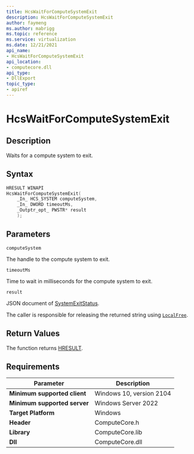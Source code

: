 ```yaml
---
title: HcsWaitForComputeSystemExit
description: HcsWaitForComputeSystemExit
author: faymeng
ms.author: mabrigg
ms.topic: reference
ms.service: virtualization
ms.date: 12/21/2021
api_name:
- HcsWaitForComputeSystemExit
api_location:
- computecore.dll
api_type:
- DllExport
topic_type: 
- apiref
---
```

# HcsWaitForComputeSystemExit

## Description

Waits for a compute system to exit.

## Syntax

```cpp
HRESULT WINAPI
HcsWaitForComputeSystemExit(
    _In_ HCS_SYSTEM computeSystem,
    _In_ DWORD timeoutMs,
    _Outptr_opt_ PWSTR* result
    );
```

## Parameters

`computeSystem`

The handle to the compute system to exit.

`timeoutMs`

Time to wait in milliseconds for the compute system to exit.

`result`

JSON document of [SystemExitStatus](./../SchemaReference.md#SystemExitStatus).

The caller is responsible for releasing the returned string using [`LocalFree`](/windows/win32/api/winbase/nf-winbase-localfree).

## Return Values

The function returns [HRESULT](./HCSHResult.md).

## Requirements

|Parameter|Description|
|---|---|
| **Minimum supported client** | Windows 10, version 2104|
| **Minimum supported server** | Windows Server 2022 |
| **Target Platform** | Windows |
| **Header** | ComputeCore.h |
| **Library** | ComputeCore.lib |
| **Dll** | ComputeCore.dll |
